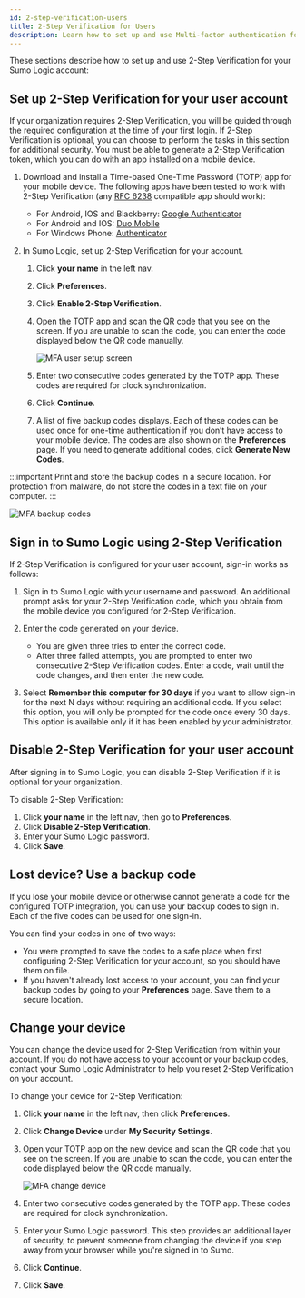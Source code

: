 ```yaml
---
id: 2-step-verification-users
title: 2-Step Verification for Users
description: Learn how to set up and use Multi-factor authentication for your user account.
---
```



These sections describe how to set up and use 2-Step Verification for your Sumo Logic account:

## Set up 2-Step Verification for your user account

If your organization requires 2-Step Verification, you will be guided through the required configuration at the time of your first login. If 2-Step Verification is optional, you can choose to perform the tasks in this section for additional security. You must be able to generate a 2-Step Verification token, which you can do with an app installed on a mobile device.

1. Download and install a Time-based One-Time Password (TOTP) app for your mobile device. The following apps have been tested to work with 2-Step Verification (any [RFC 6238](https://tools.ietf.org/html/rfc6238) compatible app should work): 

    * For Android, IOS and Blackberry: [Google Authenticator](https://support.google.com/accounts/answer/1066447?hl=en)
    * For Android and IOS: [Duo Mobile](https://duo.com/product/trusted-users/two-factor-authentication/duo-mobile)
    * For Windows Phone: [Authenticator](https://www.microsoft.com/en-us/store/p/authenticator/9wzdncrfj3rj)

1. In Sumo Logic, set up 2-Step Verification for your account.

   1. Click **your name** in the left nav.  
   1. Click **Preferences**.
   1. Click **Enable 2-Step Verification**.
   1. Open the TOTP app and scan the QR code that you see on the screen. If you are unable to scan the code, you can enter the code displayed below the QR code manually.    

        ![MFA user setup screen](/img/security/tsv.png)

    1. Enter two consecutive codes generated by the TOTP app. These codes are required for clock synchronization.
    1. Click **Continue**.
    1. A list of five backup codes displays. Each of these codes can be used once for one-time authentication if you don’t have access to your mobile device. The codes are also shown on the **Preferences** page. If you need to generate additional codes, click **Generate New Codes**.

:::important
Print and store the backup codes in a secure location. For protection from malware, do not store the codes in a text file on your computer.
:::

![MFA backup codes](/img/security/tsv-codes.png)

## Sign in to Sumo Logic using 2-Step Verification

If 2-Step Verification is configured for your user account, sign-in works as follows:

1. Sign in to Sumo Logic with your username and password. An additional prompt asks for your 2-Step Verification code, which you obtain from the mobile device you configured for 2-Step Verification.
1. Enter the code generated on your device. 

   * You are given three tries to enter the correct code. 
   * After three failed attempts, you are prompted to enter two consecutive 2-Step Verification codes. Enter a code, wait until the code changes, and then enter the new code.

1. Select **Remember this computer for 30 days** if you want to allow sign-in for the next N days without requiring an additional code. If you select this option, you will only be prompted for the code once every 30 days. This option is available only if it has been enabled by your administrator.

## Disable 2-Step Verification for your user account

After signing in to Sumo Logic, you can disable 2-Step Verification if it is optional for your organization. 

To disable 2-Step Verification:

1. Click **your name** in the left nav, then go to **Preferences**.
1. Click **Disable 2-Step Verification**.
1. Enter your Sumo Logic password.
1. Click **Save**.

## Lost device? Use a backup code

If you lose your mobile device or otherwise cannot generate a code for the configured TOTP integration, you can use your backup codes to sign in. Each of the five codes can be used for one sign-in.

You can find your codes in one of two ways:

* You were prompted to save the codes to a safe place when first configuring 2-Step Verification for your account, so you should have them on file.
* If you haven't already lost access to your account, you can find your backup codes by going to your **Preferences** page. Save them to a secure location.

## Change your device

You can change the device used for 2-Step Verification from within your account. If you do not have access to your account or your backup codes, contact your Sumo Logic Administrator to help you reset 2-Step Verification on your account. 

To change your device for 2-Step Verification:

1. Click **your name** in the left nav, then click **Preferences**.
1. Click **Change Device** under **My Security Settings**.
1. Open your TOTP app on the new device and scan the QR code that you see on the screen. If you are unable to scan the code, you can enter the code displayed below the QR code manually.

    ![MFA change device](/img/security/mfa-change-device.png)
       
1. Enter two consecutive codes generated by the TOTP app. These codes are required for clock synchronization.
1. Enter your Sumo Logic password. This step provides an additional layer of security, to prevent someone from changing the device if you step away from your browser while you're signed in to Sumo.
1. Click **Continue**.
1. Click **Save**.

 

